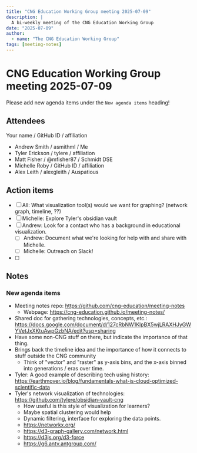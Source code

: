 ```yaml
---
title: "CNG Education Working Group meeting 2025-07-09"
description: |
  A bi-weekly meeting of the CNG Education Working Group
date: "2025-07-09"
author:
  - name: "The CNG Education Working Group"
tags: [meeting-notes]
---
```


# CNG Education Working Group meeting 2025-07-09

Please add new agenda items under the `New agenda items` heading!


## Attendees

Your name / GitHub ID / affiliation

* Andrew Smith / asmithml / Me
* Tyler Erickson / tylere / affiliation
* Matt Fisher / @mfisher87 / Schmidt DSE
* Michelle Roby / GitHub ID / affiliation
* Alex Leith / alexgleith / Auspatious


## Action items

- [ ] All: What visualization tool(s) would we want for graphing? (network graph, timeline, ??)
- [ ] Michelle: Explore Tyler's obsidian vault
- [ ] Andrew: Look for a contact who has a background in educational visualization.
    - [ ] Andrew: Document what we're looking for help with and share with Michelle.
    - [ ] Michelle: Outreach on Slack!
- [ ] 


## Notes


### New agenda items

- Meeting notes repo: https://github.com/cng-education/meeting-notes
    - Webpage: https://cng-education.github.io/meeting-notes/
- Shared doc for gathering technologies, concepts, etc.: https://docs.google.com/document/d/127cRbNW1KlpBX5wjLRAXHJyGWYVetJxXKtuAwpGzbNA/edit?usp=sharing
- Have some non-CNG stuff on there, but indicate the importance of that thing. 
- Brings back the timeline idea and the importance of how it connects to stuff outside the CNG community
    - Think of "vector" and "raster" as y-axis bins, and the x-axis binned into generations / eras over time.
- Tyler: A good example of describing tech using history: https://earthmover.io/blog/fundamentals-what-is-cloud-optimized-scientific-data
- Tyler's network visualization of technologies: https://github.com/tylere/obsidian-vault-cng
    - How useful is this style of visualization for learners?
    - Maybe spatial clustering would help
    - Dynamic filtering, interface for exploring the data points.
    - https://networkx.org/
    - https://d3-graph-gallery.com/network.html
    - https://d3js.org/d3-force
    - https://g6.antv.antgroup.com/